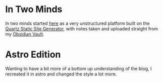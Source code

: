 # In Two Minds

In two minds started [here](https://notes.macm-cloud.xyz) as a very unstructured platform built on the [Quartz Static Site Generator](https://github.com/jackyzha0/quartz), with notes taken and uploaded straight from my [Obsidian Vault](https://obsidian.md/).

# Astro Edition

Wanting to have a bit more of a bottom up understanding of the blog, I recreated it in astro and changed the style a lot more.
